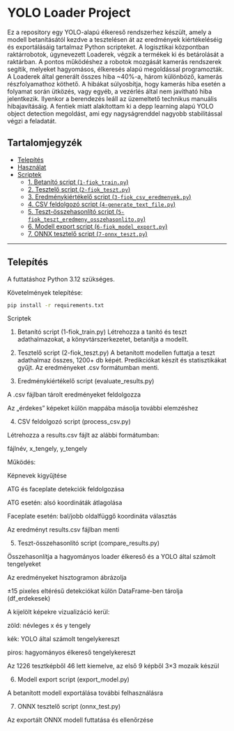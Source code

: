 # YOLO Loader Project

  Ez a repository egy YOLO-alapú élkereső rendszerhez készült, amely a modell betanításától kezdve a tesztelésen át az eredmények kiértékeléséig és exportálásáig tartalmaz Python scripteket.
  A logisztikai központban raktárrobotok, úgynevezett Loaderek, végzik a termékek ki és betárolását a raktárban. A pontos működéshez a robotok mozgását kamerás rendszerek segítik, melyeket hagyomásos, élkeresés alapú megoldással programozták. A Loaderek által generált összes hiba ~40%-a, három különböző, kamerás részfolyamathoz köthető. A hibákat súlyosbítja, hogy kamerás hiba esetén a folyamat során ütközés, vagy egyéb, a vezérlés által nem javítható hiba jelentkezik. Ilyenkor a berendezés leáll az üzemeltető technikus manuális hibajavításáig.
  A fentiek miatt alakítottam ki a depp learning alapú YOLO object detection megoldást, ami egy nagyságrenddel nagyobb stabilitással végzi a feladatát.

## Tartalomjegyzék
- [Telepítés](#telepítés)
- [Használat](#használat)
- [Scriptek](#scriptek)
  - [1. Betanító script (`1-fiok_train.py`)](#1-betanító-script-trainpy)
  - [2. Tesztelő script (`2-fiok_teszt.py`)](#2-tesztelő-script-testpy)
  - [3. Eredménykiértékelő script (`3-fiok_csv_eredmenyek.py`)](#3-eredménykiértékelő-script-evaluate_resultspy)
  - [4. CSV feldolgozó script (`4-generate_text_file.py`)](#4-csv-feldolgozó-script-process_csvpy)
  - [5. Teszt-összehasonlító script (`5-fiok_teszt_eredmeny_osszehasonlito.py`)](#5-teszt-összehasonlító-script-compare_resultspy)
  - [6. Modell export script (`6-fiok_model_export.py`)](#6-modell-export-script-export_modelpy)
  - [7. ONNX tesztelő script (`7-onnx_teszt.py`)](#7-onnx-tesztelő-script-onnx_testpy)

---

## Telepítés
A futtatáshoz Python 3.12 szükséges.

Követelmények telepítése:
```bash
pip install -r requirements.txt
```

Scriptek
1. Betanító script (1-fiok_train.py)
Létrehozza a tanító és teszt adathalmazokat, a könyvtárszerkezetet, betanítja a modellt.

2. Tesztelő script (2-fiok_teszt.py)
A betanított modellen futtatja a teszt adathalmaz összes, 1200+ db képét. Predikciókat készít és statisztikákat gyűjt. Az eredményeket .csv formátumban menti.

3. Eredménykiértékelő script (evaluate_results.py)

A .csv fájlban tárolt eredményeket feldolgozza

Az „érdekes” képeket külön mappába másolja további elemzéshez

4. CSV feldolgozó script (process_csv.py)

Létrehozza a results.csv fájlt az alábbi formátumban:

fájlnév, x_tengely, y_tengely


Működés:

Képnevek kigyűjtése

ATG és faceplate detekciók feldolgozása

ATG esetén: alsó koordináták átlagolása

Faceplate esetén: bal/jobb oldalfüggő koordináta választás

Az eredményt results.csv fájlban menti

5. Teszt-összehasonlító script (compare_results.py)

Összehasonlítja a hagyományos loader élkereső és a YOLO által számolt tengelyeket

Az eredményeket hisztogramon ábrázolja

±15 pixeles eltérésű detekciókat külön DataFrame-ben tárolja (df_erdekesek)

A kijelölt képekre vizualizáció kerül:

zöld: névleges x és y tengely

kék: YOLO által számolt tengelykereszt

piros: hagyományos élkereső tengelykereszt

Az 1226 tesztképből 46 lett kiemelve, az első 9 képből 3×3 mozaik készül

6. Modell export script (export_model.py)

A betanított modell exportálása további felhasználásra

7. ONNX tesztelő script (onnx_test.py)

Az exportált ONNX modell futtatása és ellenőrzése
